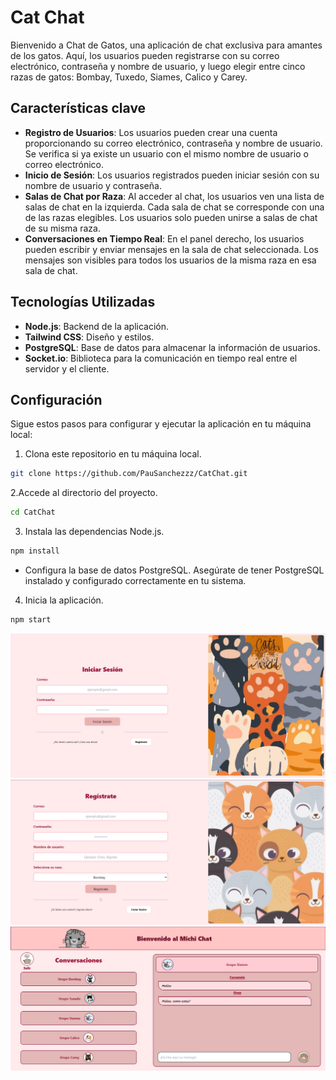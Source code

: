 # Cat Chat

Bienvenido a Chat de Gatos, una aplicación de chat exclusiva para amantes de los gatos. Aquí, los usuarios pueden registrarse con su correo electrónico, contraseña y nombre de usuario, y luego elegir entre cinco razas de gatos: Bombay, Tuxedo, Siames, Calico y Carey.

## Características clave

- **Registro de Usuarios**: Los usuarios pueden crear una cuenta proporcionando su correo electrónico, contraseña y nombre de usuario. Se verifica si ya existe un usuario con el mismo nombre de usuario o correo electrónico.
- **Inicio de Sesión**: Los usuarios registrados pueden iniciar sesión con su nombre de usuario y contraseña.
- **Salas de Chat por Raza**: Al acceder al chat, los usuarios ven una lista de salas de chat en la izquierda. Cada sala de chat se corresponde con una de las razas elegibles. Los usuarios solo pueden unirse a salas de chat de su misma raza.
- **Conversaciones en Tiempo Real**: En el panel derecho, los usuarios pueden escribir y enviar mensajes en la sala de chat seleccionada. Los mensajes son visibles para todos los usuarios de la misma raza en esa sala de chat.
  
## Tecnologías Utilizadas

- **Node.js**: Backend de la aplicación.
- **Tailwind CSS**: Diseño y estilos.
- **PostgreSQL**: Base de datos para almacenar la información de usuarios.
- **Socket.io**: Biblioteca para la comunicación en tiempo real entre el servidor y el cliente.

## Configuración

Sigue estos pasos para configurar y ejecutar la aplicación en tu máquina local:

1. Clona este repositorio en tu máquina local.

```bash
git clone https://github.com/PauSanchezzz/CatChat.git
```

2.Accede al directorio del proyecto.
```bash
cd CatChat
```

3. Instala las dependencias Node.js.
```bash
npm install
```

- Configura la base de datos PostgreSQL. Asegúrate de tener PostgreSQL instalado y configurado correctamente en tu sistema.
  
4. Inicia la aplicación.
```bash
npm start
```
![Imagen proyecto](/src/client/public/cat1.png)
![Imagen proyecto](/src/client/public/cat2.png)
![Imagen proyecto](/src/client/public/cat3.png)


